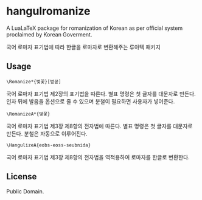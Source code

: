 # hangulromanize

A LuaLaTeX package for romanization of Korean as per official system proclaimed by Korean Goverment.

국어 로마자 표기법에 따라 한글을 로마자로 변환해주는 루아텍 패키지

## Usage

```
\Romanize*{벚꽃}[벋꼳]
```
국어 로마자 표기법 제2장의 표기법을 따른다.
별표 명령은 첫 글자를 대문자로 만든다.
인자 뒤에 발음을 옵션으로 줄 수 있으며 분철이 필요하면 사용자가 넣어준다.

```
\RomanizeA*{벚꽃}
```
국어 로마자 표기법 제3장 제8항의 전자법에 따른다.
별표 명령은 첫 글자를 대문자로 만든다.
분철은 자동으로 이루어진다.

```
\HangulizeA{eobs-eoss-seubnida}
```
국어 로마자 표기법 제3장 제8항의 전자법을 역적용하여 로마자를 한글로 변환한다.

## License

Public Domain.
